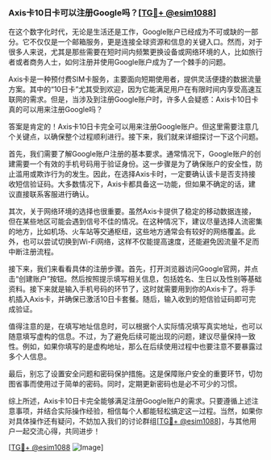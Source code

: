 ### Axis卡10日卡可以注册Google吗？[[TG💪+ @esim1088](https://t.me/s/esim1088)]

在这个数字化时代，无论是生活还是工作，Google账户已经成为不可或缺的一部分。它不仅仅是一个邮箱服务，更是连接全球资源和信息的关键入口。然而，对于很多人来说，尤其是那些需要在短时间内频繁更换设备或网络环境的人，比如旅行者或者商务人士，如何注册并使用Google账户成为了一个棘手的问题。

Axis卡是一种预付费SIM卡服务，主要面向短期使用者，提供灵活便捷的数据流量方案。其中的“10日卡”尤其受到欢迎，因为它能满足用户在有限时间内享受高速互联网的需求。但是，当涉及到注册Google账户时，许多人会疑惑：Axis卡10日卡真的可以用来注册Google吗？

答案是肯定的！Axis卡10日卡完全可以用来注册Google账户。但这里需要注意几个关键点，以确保整个过程顺利进行。接下来，我们就来详细探讨一下这个问题。

首先，我们需要了解Google账户注册的基本要求。通常情况下，Google账户的创建需要一个有效的手机号码用于验证身份。这一步骤是为了确保账户的安全性，防止滥用或欺诈行为的发生。因此，在选择Axis卡时，一定要确认该卡是否支持接收短信验证码。大多数情况下，Axis卡都具备这一功能，但如果不确定的话，建议直接联系客服进行确认。

其次，关于网络环境的选择也很重要。虽然Axis卡提供了稳定的移动数据连接，但在某些地区可能会遇到信号不佳的情况。在这种情况下，建议尽量选择人流密集的地方，比如机场、火车站等交通枢纽，这些地方通常会有较好的网络覆盖。此外，也可以尝试切换到Wi-Fi网络，这样不仅能提高速度，还能避免因流量不足而中断注册流程。

接下来，我们来看看具体的注册步骤。首先，打开浏览器访问Google官网，并点击“创建账户”按钮。然后按照提示填写相关信息，包括姓名、生日以及性别等基础资料。接下来就是输入手机号码的环节了，这时就需要用到你的Axis卡了。将手机插入Axis卡，并确保已激活10日卡套餐。随后，输入收到的短信验证码即可完成验证。

值得注意的是，在填写地址信息时，可以根据个人实际情况填写真实地址，也可以随意填写虚构的信息。不过，为了避免后续可能出现的问题，建议尽量保持一致性。例如，如果你填写的是虚构地址，那么在后续使用过程中也要注意不要暴露过多个人信息。

最后，别忘了设置安全问题和密码保护措施。这是保障账户安全的重要环节，切勿图省事而使用过于简单的密码。同时，定期更新密码也是必不可少的习惯。

综上所述，Axis卡10日卡完全能够满足注册Google账户的需求。只要遵循上述注意事项，并结合实际操作经验，相信每个人都能轻松搞定这一过程。当然，如果你对具体操作还有疑问，不妨加入我们的讨论群组[[TG💪+ @esim1088](https://t.me/s/esim1088)]，与其他用户一起交流心得，共同进步！

[[TG💪+ @esim1088](https://t.me/s/esim1088) ![Image](https://i.postimg.cc/4NQfJmqS/Snipaste-2025-05-13-00-14-12.png)]